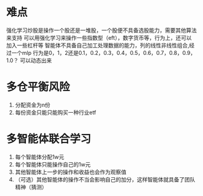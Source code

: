 # 难点
强化学习炒股是操作一个股还是一堆股，一个股便不具备选股能力，需要其他算法来支持
可以用强化学习来操作一些指数型（eft），数字货币等，行为上，还可以加入一些杠杆等
智能体不具备自己加工处理数据的能力，列的线性非线性组合,经过一个mlp
行为是0，1，2还是0.1，0.2，0.3，0.4，0.5，0.6，0.7，0.8，0.9，1.0？ 可以动态出来
# 多仓平衡风险
1. 分配资金为n份
2. 每份资金只能只能购买一种行业etf

# 多智能体联合学习
1. 每个智能体分配1w元
2. 每个智能体只能操作自己的1w元
3. 其他智能体上一步的操作和收益也会作为观察值
4. （可选）其他智能体的操作不当会影响自己的加分，这样智能体就具备了团队精神（猜测）


